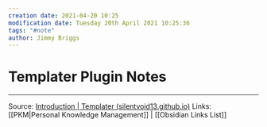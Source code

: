 ```yaml
---
creation date: 2021-04-20 10:25
modification date: Tuesday 20th April 2021 10:25:36
tags: "#note"
author: Jimmy Briggs
---
```


# Templater Plugin Notes

***

Source: [Introduction | Templater (silentvoid13.github.io)](https://silentvoid13.github.io/Templater/docs/)
Links: [[PKM|Personal Knowledge Management]] | [[Obsidian Links List]]